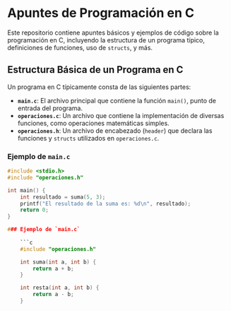 # Apuntes de Programación en C

Este repositorio contiene apuntes básicos y ejemplos de código sobre la programación en C, incluyendo la estructura de un programa típico, definiciones de funciones, uso de `structs`, y más.

## Estructura Básica de un Programa en C

Un programa en C típicamente consta de las siguientes partes:

- **`main.c`**: El archivo principal que contiene la función `main()`, punto de entrada del programa.
- **`operaciones.c`**: Un archivo que contiene la implementación de diversas funciones, como operaciones matemáticas simples.
- **`operaciones.h`**: Un archivo de encabezado (`header`) que declara las funciones y `structs` utilizados en `operaciones.c`.

### Ejemplo de `main.c`

```c
#include <stdio.h>
#include "operaciones.h"

int main() {
    int resultado = suma(5, 3);
    printf("El resultado de la suma es: %d\n", resultado);
    return 0;
}

### Ejemplo de `main.c`
    
    ```c
    #include "operaciones.h"

    int suma(int a, int b) {
        return a + b;
    }

    int resta(int a, int b) {
        return a - b;
    }

